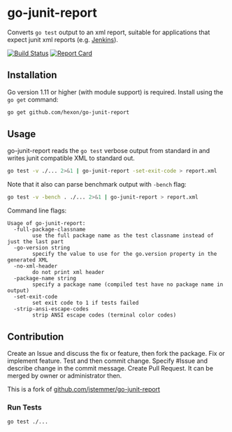 # go-junit-report

Converts `go test` output to an xml report, suitable for applications that
expect junit xml reports (e.g. [Jenkins](http://jenkins-ci.org)).

[![Build Status][travis-badge]][travis-link]
[![Report Card][report-badge]][report-link]

## Installation

Go version 1.11 or higher (with module support) is required. Install using the
`go get` command:
```bash
go get github.com/hexon/go-junit-report
```

## Usage

go-junit-report reads the `go test` verbose output from standard in and writes
junit compatible XML to standard out.

```bash
go test -v ./... 2>&1 | go-junit-report -set-exit-code > report.xml
```

Note that it also can parse benchmark output with `-bench` flag:
```bash
go test -v -bench . ./... 2>&1 | go-junit-report > report.xml
```

Command line flags:
```
Usage of go-junit-report:
  -full-package-classname
        use the full package name as the test classname instead of just the last part
  -go-version string
        specify the value to use for the go.version property in the generated XML
  -no-xml-header
        do not print xml header
  -package-name string
        specify a package name (compiled test have no package name in output)
  -set-exit-code
        set exit code to 1 if tests failed
  -strip-ansi-escape-codes
        strip ANSI escape codes (terminal color codes)
```

## Contribution

Create an Issue and discuss the fix or feature, then fork the package.
Fix or implement feature. Test and then commit change.
Specify #Issue and describe change in the commit message.
Create Pull Request. It can be merged by owner or administrator then.

This is a fork of [github.com/jstemmer/go-junit-report][jstemmer-link]

### Run Tests

```bash
go test ./...
```

[travis-badge]: https://travis-ci.org/jstemmer/go-junit-report.svg?branch=master
[travis-link]: https://travis-ci.org/jstemmer/go-junit-report
[report-badge]: https://goreportcard.com/badge/github.com/jstemmer/go-junit-report
[report-link]: https://goreportcard.com/report/github.com/jstemmer/go-junit-report
[jstemmer-link]: https://github.com/jstemmer/go-junit-report
